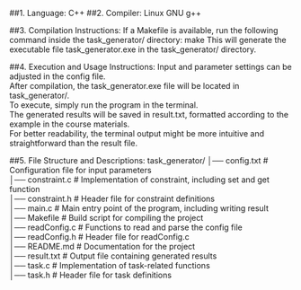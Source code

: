##1. Language: C++
##2. Compiler: Linux GNU g++

##3. Compilation Instructions:
    If a Makefile is available, run the following command inside the task_generator/ directory:
        make
    This will generate the executable file task_generator.exe in the task_generator/ directory.

##4. Execution and Usage Instructions:
    Input and parameter settings can be adjusted in the config file.  
    After compilation, the task_generator.exe file will be located in task_generator/.  
    To execute, simply run the program in the terminal.  
    The generated results will be saved in result.txt, formatted according to the example in the course materials.  
    For better readability, the terminal output might be more intuitive and straightforward than the result file.  

##5. File Structure and Descriptions:
    task_generator/ 
        │── config.txt                      # Configuration file for input parameters  
        │── constraint.c                    # Implementation of constraint, including set and get function  
        │── constraint.h                    # Header file for constraint definitions  
        │── main.c                          # Main entry point of the program, including writing result  
        │── Makefile                        # Build script for compiling the project   
        │── readConfig.c                    # Functions to read and parse the config file   
        │── readConfig.h                    # Header file for readConfig.c   
        │── README.md                       # Documentation for the project   
        │── result.txt                      # Output file containing generated results   
        │── task.c                          # Implementation of task-related functions   
        │── task.h                          # Header file for task definitions  
		